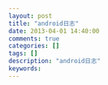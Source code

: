 ```yaml
---
layout: post
title: "android日志"
date: 2013-04-01 14:40:00 
comments: true
categories: []
tags: []
description: "android日志"
keywords: 
---
```



 
 


